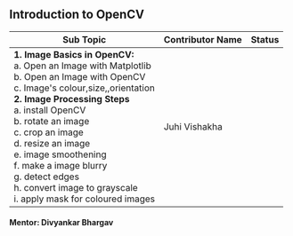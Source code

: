 ## Introduction to OpenCV


| Sub Topic | Contributor Name | Status     |
| --------- | ---------------- | ---------- |
| **1\. Image Basics in OpenCV:** <br>a. Open an Image with Matplotlib<br>b. Open an Image with OpenCV<br>c. Image's colour,size,,orientation<br> **2\. Image Processing Steps** <br>a. install OpenCV<br>b. rotate an image<br>c. crop an image<br>d. resize an image<br>e. image smoothening<br>f. make a image blurry<br>g. detect edges<br>h. convert image to grayscale<br>i. apply mask for coloured images | Juhi Vishakha |


#### Mentor: Divyankar Bhargav
